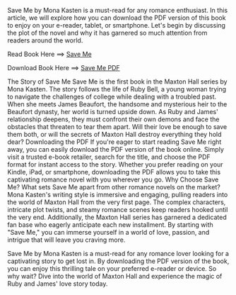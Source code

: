 Save Me by Mona Kasten is a must-read for any romance enthusiast. In this article, we will explore how you can download the PDF version of this book to enjoy on your e-reader, tablet, or smartphone. Let's begin by discussing the plot of the novel and why it has garnered so much attention from readers around the world.


Read Book Here ==> [Save Me](https://appswarda.com/czwhn)

Download Book Here ==> [Save Me PDF](https://appswarda.com/czwhn)


The Story of Save Me
Save Me is the first book in the Maxton Hall series by Mona Kasten. The story follows the life of Ruby Bell, a young woman trying to navigate the challenges of college while dealing with a troubled past. When she meets James Beaufort, the handsome and mysterious heir to the Beaufort dynasty, her world is turned upside down.
As Ruby and James' relationship deepens, they must confront their own demons and face the obstacles that threaten to tear them apart. Will their love be enough to save them both, or will the secrets of Maxton Hall destroy everything they hold dear?
Downloading the PDF
If you're eager to start reading Save Me right away, you can easily download the PDF version of the book online. Simply visit a trusted e-book retailer, search for the title, and choose the PDF format for instant access to the story. Whether you prefer reading on your Kindle, iPad, or smartphone, downloading the PDF allows you to take this captivating romance novel with you wherever you go.
Why Choose Save Me?
What sets Save Me apart from other romance novels on the market? Mona Kasten's writing style is immersive and engaging, pulling readers into the world of Maxton Hall from the very first page. The complex characters, intricate plot twists, and steamy romance scenes keep readers hooked until the very end.
Additionally, the Maxton Hall series has garnered a dedicated fan base who eagerly anticipate each new installment. By starting with "Save Me," you can immerse yourself in a world of love, passion, and intrigue that will leave you craving more.

Save Me by Mona Kasten is a must-read for any romance lover looking for a captivating story to get lost in. By downloading the PDF version of the book, you can enjoy this thrilling tale on your preferred e-reader or device. So why wait? Dive into the world of Maxton Hall and experience the magic of Ruby and James' love story today.
